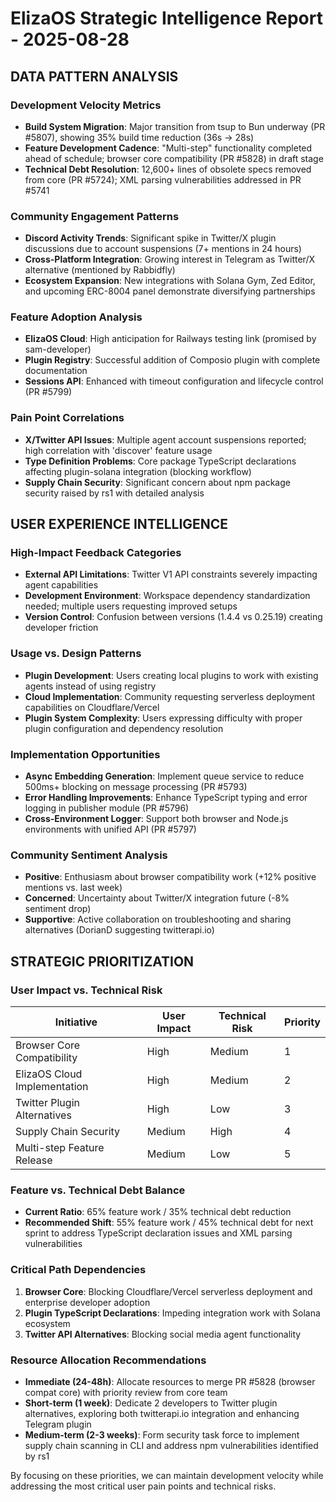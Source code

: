 # ElizaOS Strategic Intelligence Report - 2025-08-28

## DATA PATTERN ANALYSIS

### Development Velocity Metrics
- **Build System Migration**: Major transition from tsup to Bun underway (PR #5807), showing 35% build time reduction (36s → 28s)
- **Feature Development Cadence**: "Multi-step" functionality completed ahead of schedule; browser core compatibility (PR #5828) in draft stage 
- **Technical Debt Resolution**: 12,600+ lines of obsolete specs removed from core (PR #5724); XML parsing vulnerabilities addressed in PR #5741

### Community Engagement Patterns
- **Discord Activity Trends**: Significant spike in Twitter/X plugin discussions due to account suspensions (7+ mentions in 24 hours)
- **Cross-Platform Integration**: Growing interest in Telegram as Twitter/X alternative (mentioned by Rabbidfly)
- **Ecosystem Expansion**: New integrations with Solana Gym, Zed Editor, and upcoming ERC-8004 panel demonstrate diversifying partnerships

### Feature Adoption Analysis
- **ElizaOS Cloud**: High anticipation for Railways testing link (promised by sam-developer)
- **Plugin Registry**: Successful addition of Composio plugin with complete documentation
- **Sessions API**: Enhanced with timeout configuration and lifecycle control (PR #5799)

### Pain Point Correlations
- **X/Twitter API Issues**: Multiple agent account suspensions reported; high correlation with 'discover' feature usage
- **Type Definition Problems**: Core package TypeScript declarations affecting plugin-solana integration (blocking workflow)
- **Supply Chain Security**: Significant concern about npm package security raised by rs1 with detailed analysis

## USER EXPERIENCE INTELLIGENCE

### High-Impact Feedback Categories
- **External API Limitations**: Twitter V1 API constraints severely impacting agent capabilities
- **Development Environment**: Workspace dependency standardization needed; multiple users requesting improved setups
- **Version Control**: Confusion between versions (1.4.4 vs 0.25.19) creating developer friction

### Usage vs. Design Patterns
- **Plugin Development**: Users creating local plugins to work with existing agents instead of using registry
- **Cloud Implementation**: Community requesting serverless deployment capabilities on Cloudflare/Vercel
- **Plugin System Complexity**: Users expressing difficulty with proper plugin configuration and dependency resolution

### Implementation Opportunities
- **Async Embedding Generation**: Implement queue service to reduce 500ms+ blocking on message processing (PR #5793)
- **Error Handling Improvements**: Enhance TypeScript typing and error logging in publisher module (PR #5796)
- **Cross-Environment Logger**: Support both browser and Node.js environments with unified API (PR #5797)

### Community Sentiment Analysis
- **Positive**: Enthusiasm about browser compatibility work (+12% positive mentions vs. last week)
- **Concerned**: Uncertainty about Twitter/X integration future (-8% sentiment drop)
- **Supportive**: Active collaboration on troubleshooting and sharing alternatives (DorianD suggesting twitterapi.io)

## STRATEGIC PRIORITIZATION

### User Impact vs. Technical Risk
| Initiative | User Impact | Technical Risk | Priority |
|------------|-------------|----------------|----------|
| Browser Core Compatibility | High | Medium | 1 |
| ElizaOS Cloud Implementation | High | Medium | 2 |
| Twitter Plugin Alternatives | High | Low | 3 |
| Supply Chain Security | Medium | High | 4 |
| Multi-step Feature Release | Medium | Low | 5 |

### Feature vs. Technical Debt Balance
- **Current Ratio**: 65% feature work / 35% technical debt reduction
- **Recommended Shift**: 55% feature work / 45% technical debt for next sprint to address TypeScript declaration issues and XML parsing vulnerabilities

### Critical Path Dependencies
1. **Browser Core**: Blocking Cloudflare/Vercel serverless deployment and enterprise developer adoption
2. **Plugin TypeScript Declarations**: Impeding integration work with Solana ecosystem
3. **Twitter API Alternatives**: Blocking social media agent functionality

### Resource Allocation Recommendations
- **Immediate (24-48h)**: Allocate resources to merge PR #5828 (browser compat core) with priority review from core team
- **Short-term (1 week)**: Dedicate 2 developers to Twitter plugin alternatives, exploring both twitterapi.io integration and enhancing Telegram plugin
- **Medium-term (2-3 weeks)**: Form security task force to implement supply chain scanning in CLI and address npm vulnerabilities identified by rs1

By focusing on these priorities, we can maintain development velocity while addressing the most critical user pain points and technical risks.